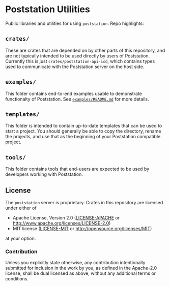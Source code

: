 # Poststation Utilities

Public libraries and utilities for using `poststation`. Repo highlights:

## `crates/`

These are crates that are depended on by other parts of this repository,
and are not typically intended to be used directly by users of Poststation.
Currently this is just `crates/poststation-api-icd`, which contains types
used to communicate with the Poststation server on the host side.

## `examples/`

This folder contains end-to-end examples usable to demonstrate functionalty
of Poststation. See [`examples/README.md`](./examples/README.md) for more
details.

## `templates/`

This folder is intended to contain up-to-date templates that can be used to
start a project. You should generally be able to copy the directory, rename
the projects, and use that as the beginning of your Poststation compatible
project.

## `tools/`

This folder contains tools that end-users are expected to be used by developers
working with Poststation.

## License

The `poststation` server is proprietary. Crates in this repository are licensed under either of

- Apache License, Version 2.0 ([LICENSE-APACHE](LICENSE-APACHE) or
  <http://www.apache.org/licenses/LICENSE-2.0>)
- MIT license ([LICENSE-MIT](LICENSE-MIT) or <http://opensource.org/licenses/MIT>)

at your option.

### Contribution

Unless you explicitly state otherwise, any contribution intentionally submitted
for inclusion in the work by you, as defined in the Apache-2.0 license, shall be
dual licensed as above, without any additional terms or conditions.

